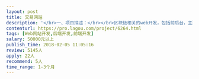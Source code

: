 ```yaml
---                
layout: post       
title: 交易网站           
description: '</br>一、项目描述：</br></br>区块链相关的web开发，包括前后台，主要是智能合约的交易和公司信息的展示和货币的走势，以及分销体系</br>'     
contenturl: https://pro.lagou.com/project/6264.html      
tags: [Web网站开发,后端开发,前端开发]            
salary: 50000元以上          
publish_time: 2018-02-05 11:05:16         
review: 5145人                   
apply: 22人                   
recommend: 5人                   
time_range: 1-3个月              
---                 
```

